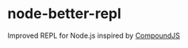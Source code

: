 node-better-repl
================

Improved REPL for Node.js inspired by [CompoundJS](http://compoundjs.com/)

